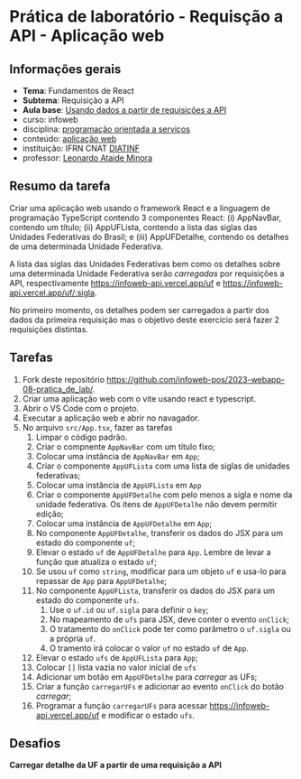 # Prática de laboratório - Requisção a API - Aplicação web

## Informações gerais
- **Tema**: Fundamentos de React
- **Subtema**: Requisição a API
- **Aula base**: [Usando dados a partir de requisições a API](fundamentos/08-requisicao_api-tarefas.md)
- curso: infoweb
- disciplina: [programação orientada a serviços](https://github.com/infoweb-pos/)
- conteúdo: [aplicação web](https://github.com/infoweb-pos/react-notas_de_aula)
- instituição: IFRN CNAT [DIATINF](https://diatinf.ifrn.edu.br/)
- professor: [Leonardo Ataide Minora](https://github.com/leonardo-minora/)

## Resumo da tarefa
Criar uma aplicação web usando o framework React e a linguagem de programação TypeScript contendo 3 componentes React: (i) AppNavBar, contendo um título; (ii) AppUFLista, contendo a lista das siglas das Unidades Federativas do Brasil; e (iii) AppUFDetalhe, contendo os detalhes de uma determinada Unidade Federativa.

A lista das siglas das Unidades Federativas bem como os detalhes sobre uma determinada Unidade Federativa serão _carregadas_ por requisições a API, respectivamente https://infoweb-api.vercel.app/uf e https://infoweb-api.vercel.app/uf/:sigla.

No primeiro momento, os detalhes podem ser carregados a partir dos dados da primeira requisição mas o objetivo deste exercício será fazer 2 requisições distintas.

## Tarefas
1. Fork deste repositório https://github.com/infoweb-pos/2023-webapp-08-pratica_de_lab/.
2. Criar uma aplicação web com o vite usando react e typescript.
3. Abrir o VS Code com o projeto.
4. Executar a aplicação web e abrir no navagador.
5. No arquivo `src/App.tsx`, fazer as tarefas
   1. Limpar o código padrão.
   2. Criar o compnente `AppNavBar` com um título fixo;
   3. Colocar uma instância de `AppNavBar` em `App`;
   4. Criar o componente `AppUFLista` com uma lista de siglas de unidades federativas;
   5. Colocar uma instância de `AppUFLista` em `App`
   6. Criar o componente `AppUFDetalhe` com pelo menos a sigla e nome da unidade federativa. Os itens de `AppUFDetalhe` não devem permitir edição;
   7. Colocar uma instância de `AppUFDetalhe` em `App`;
   8. No componente `AppUFDetalhe`, transferir os dados do JSX para um estado do componente `uf`;
   9. Elevar o estado `uf` de `AppUFDetalhe` para `App`. Lembre de levar a função que atualiza o estado `uf`; 
   10. Se usou `uf` como `string`, modificar para um objeto `uf` e usa-lo para repassar de `App` para `AppUFDetalhe`;
   11. No componente `AppUFLista`, transferir os dados do JSX para um estado do componente `ufs`.
       1.  Use o `uf.id` ou `uf.sigla` para definir o `key`;
       2.  No mapeamento de `ufs` para JSX, deve conter o evento `onClick`;
       3.  O tratamento do `onClick` pode ter como parâmetro o `uf.sigla` ou a própria `uf`.
       4.  O tramento irá colocar o valor `uf` no estado `uf` de `App`.
   12. Elevar o estado `ufs` de `AppUFLista` para `App`;
   13. Colocar `[]` lista vazia no valor inicial de `ufs`
   14. Adicionar um botão em `AppUFDetalhe` para _carregar_ as UFs;
   15. Criar a função `carregarUFs` e adicionar ao evento `onClick` do botão _carregar_;
   16. Programar a função `carregarUFs` para acessar https://infoweb-api.vercel.app/uf e modificar o estado `ufs`.

## Desafios

**Carregar detalhe da UF a partir de uma requisição a API**

